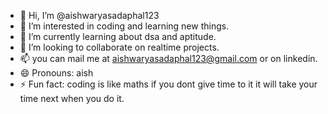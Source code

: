 - 👋 Hi, I’m @aishwaryasadaphal123
- 👀 I’m interested in coding and learning new things.
- 🌱 I’m currently learning about dsa and aptitude.
- 💞️ I’m looking to collaborate on realtime projects.
- 📫 you can mail me at aishwaryasadaphal123@gmail.com or on linkedin.
- 😄 Pronouns: aish
- ⚡ Fun fact: coding is like maths if you dont give time to it it will take your time next when you do it.

<!---
aishwaryasadaphal123/aishwaryasadaphal123 is a ✨ special ✨ repository because its `README.md` (this file) appears on your GitHub profile.
You can click the Preview link to take a look at your changes.
--->
